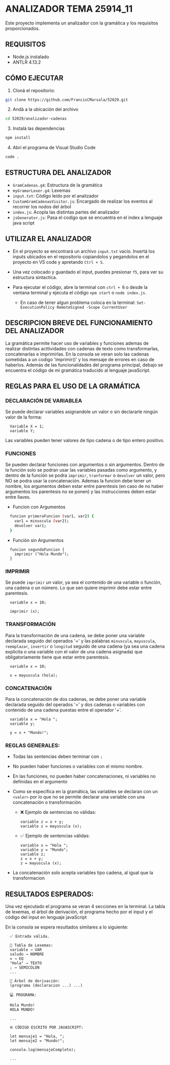 # ANALIZADOR TEMA 25914_11 

Este proyecto implementa un analizador con la gramática y los requisitos proporcionados.

## REQUISITOS

- Node.js instalado
- ANTLR 4.13.2

## CÓMO EJECUTAR

1. Cloná el repositorio:

```bash
git clone https://github.com/FrancisCMarsala/52029.git
```

2. Andá a la ubicación del archivo

```bash
cd 52029/analizador-cadenas
```

3. Instalá las dependencias

```bash
npm install
```

4. Abrí el programa de Visual Studio Code

```bash
code .
```

## ESTRUCTURA DEL ANALIZADOR

- ```GramCadenas.g4```: Estructura de la gramática
- ```myGramarLexer.g4```: Lexemas
- ```input.txt```: Código leído por el analizador
- ```CustomGramCadenasVisitor.js```: Encargado de realizar los eventos al recorrer los nodos del árbol
- ```index.js```: Acopla las distintas partes del analizador
- ```jsGenerator.js```: Pasa el codigo que se encuentra en el index a lenguaje java script


## UTILIZAR EL ANALIZADOR

- En el proyecto se encontrará un archivo ``` input.txt ``` vacío. Insertá los inputs ubicados en el repositorio copiandolos y pegandolos en el proyecto en VS code y apretando ```Ctrl + S```.
  
- Una vez colocado y guardado el input, puedes presionar ``` f5 ```, para ver su estructura sintactica.
  
- Para ejecutar el código, abre la terminal con ``` ctrl + Ñ ``` o desde la ventana terminal y ejecuta el código ``` npm start ``` o ```node index.js```.
  
  - En caso de tener algun problema coloca en la terminal: ``` Set-ExecutionPolicy RemoteSigned -Scope CurrentUser ```
    
## DESCRIPCION BREVE DEL FUNCIONAMIENTO DEL ANALIZADOR
  La gramática permite hacer uso de variables y funciones ademas de realizar distintas acttividades con cadenas de texto como transformarlas, concatenarlas e imprimirlas. En la consola se veran solo las cadenas sometidas a un codigo 'imprimir()' y los mensaje de errores en caso de haberlos. Además de las funcionalidades del programa principal, debajo se encuentra el código de mi gramática traducido al lenguaje javaScript.
 
## REGLAS PARA EL USO DE LA GRAMÁTICA

  ### DECLARACIÓN DE VARIABLEA

  Se puede declarar variables asignandole un valor o sin declararle ningún valor de la forma:
  
  ```
    Variable X = 1;
    variable Y;
  ```

  Las variables pueden tener valores de tipo cadena o de tipo entero positivo.

  ### FUNCIONES

  Se pueden declarar funciones con argumentos o sin argumentos. Dentro de la función solo se podran usar las variables pasadas como argumento, y dentro de la función se podra ```imprimir```, ```tranformar``` o ```devolver``` un valor, pero NO se podra usar la concatenación. Ademas la funcion debe tener un nombre, los argumentos deben estar entre parentesis (en caso de no haber argumentos los parentesis no se ponen) y las instrucciones deben estar entre llaves.

  - Funcion con Argumentos
  ``` bash
    funcion primeraFuncion (var1, var2) {
      var1 = minuscula (var2);
      devolver var1;  
    } 
  ```
  - Función sin Argumentos
  
  ```    
    funcion segundaFuncion {
      imprimir ("Hola Mundo");  
    }
  ``` 

  ### IMPRIMIR

  Se puede ```imprimir``` un valor, ya sea el contenido de una variable o función, una cadena o un número. Lo que sen quiere imprimir debe estar entre parentesis.
  
      variable x = 10;

      imprimir (x);
      
    
  ### TRANSFORMACIÓN

  Para la transformación de una cadena, se debe poner una variable declarada seguido del operados '=' y las palabras ```minuscula```, ```mayuscula```, ```reemplazar```, ```invertir``` o ```longitud``` seguido de una cadena (ya sea una cadena explicita o una variable con el valor de una cadena asignada) que obligatoriamente tiene que estar entre parentesis.
  
      variable x = 10;

      x = mayuscula (hola);
      

  ### CONCATENACIÓN

  Para la concatenación de dos cadenas, se debe poner una variable declarada seguido del operados '=' y dos cadenas o variables con contenido de una cadena puestas entre el operador '+'.
  
      variable x = "Hola ";
      variable y;

      y = x + "Mundo!";

  ### REGLAS GENERALES:

  - Todas las sentencias deben terminar con ```;```
  - No pueden haber funciones o variables con el mismo nombre.
  - En las funciones, no pueden haber concatenaciones, ni variables no definidas en el argumento
  - Como se especifica en la gramática, las variables se declaran con un ```<valor>``` por lo que no se permite declarar una variable con una concatenación o transformación. 

    - ❌ Ejemplo de sentencias no válidas:

          variable z = x + y;
          variable z = mayuscula (x);

    - ✅ Ejemplo de sentencias válidas:

          variable x = "Hola ";
          variable y = "Mundo";
          variable z;
          z = x + y;
          z = mayuscula (x);
      
  - La concatenación solo acepta variables tipo cadena, al igual que la transformacion 

  ## RESULTADOS ESPERADOS:

  Una vez ejecutado el programa se veran 4 secciones en la terminal. La tabla de lexemas, el árbol de derivación, el programa hecho por el input y el código del input en lenguaje javaScript

  En la consola se espera resultados similares a lo siguiente:

      ✅ Entrada válida.

      📌 Tabla de Lexemas:
      variable → VAR
      saludo → NOMBRE
      = → EQ
      "Hola" → TEXTO
      ; → SEMICOLON
      ...
      
      🌳 Árbol de derivación:
      (programa (declaracion ...) ...)

      💻 PROGRAMA:

      Hola Mundo!
      HOLA MUNDO!
      
      ...

      🌐 CÓDIGO ESCRITO POR JAVASCRIPT:

      let mensaje1 = "Hola, ";
      let mensaje2 = "Mundo!";

      console.log(mensajeCompleto);

      ...



